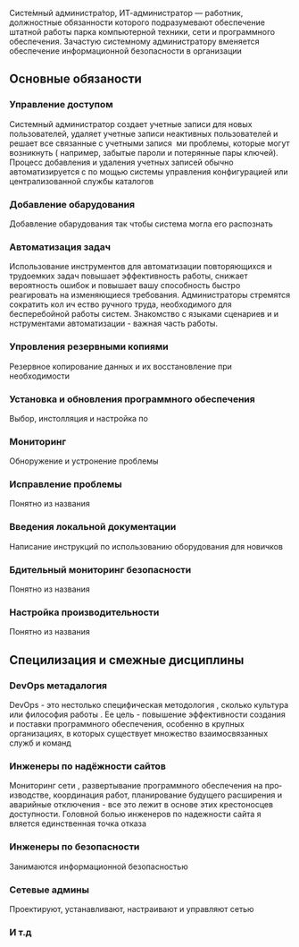 Систе́мный администра́тор, ИТ-администратор — работник, должностные обязанности которого подразумевают обеспечение штатной работы парка компьютерной техники, сети и программного обеспечения. Зачастую системному администратору вменяется обеспечение информационной безопасности в организации

## Основные обязаности
###  Управление доступом
Системный администратор создает учетные записи для новых пользователей, удаляет
учетные записи неактивных пользователей и решает все связанные с учетными запися ­
ми проблемы, которые могут возникнуть ( например, забытые пароли и потерянные пары
ключей). Процесс добавления и удаления учетных записей обычно автоматизируется с по­
мощью системы управления конфигурацией или централизованной службы каталогов

### Добавление обарудования
Добавление обарудования так чтобы система могла его распознать

### Автоматизация задач
Использование инструментов для автоматизации повторяющихся и трудоемких задач
повышает эффективность работы, снижает вероятность ошибок и повышает вашу спо­собность быстро реагировать на изменяющиеся требования. Администраторы стремят­ся сократить кол ич ество ручного труда, необходимого для бесперебойной работы систем. Знакомство с языками сценариев и и нструментами автоматизации - важная часть работы.

### Упровления резервными копиями 
Резервное копирование данных и их восстановление при необходимости

### Установка и обновления программного обеспечения
Выбор, инстолляция и настройка по

### Мониторинг
Обноружение и устронение проблемы

### Исправление проблемы
Понятно из названия

### Введения локальной документации
Написание инструкций по использованию оборудования для новичков

### Бдительный мониторинг безопасности
Понятно из названия

### Настройка производительности
Понятно из названия 




## Специлизация и смежные дисциплины
### DevOps метадалогия 
DevOps - это нестолько специфическая методология , сколько культура или фило­софия работы . Ее цель - повышение эффективности создания и поставки программ­ного обеспечения, особенно в крупных организациях, в которых существует множество взаимосвязанных служб и команд

### Инженеры по надёжности сайтов 
Мониторинг сети , развертывание программного обеспечения на про­изводстве, координация работ, планирование будущего расширения и аварийные отключения - все это лежит в основе этих крестоносцев доступности. Головной болью инженеров по надежности сайта я вляется единственная точка отказа

### Инженеры по безопасности
Занимаются информационной безопасностью

### Сетевые админы
Проектируют, устанавливают, настраивают и управляют сетью

### И т.д